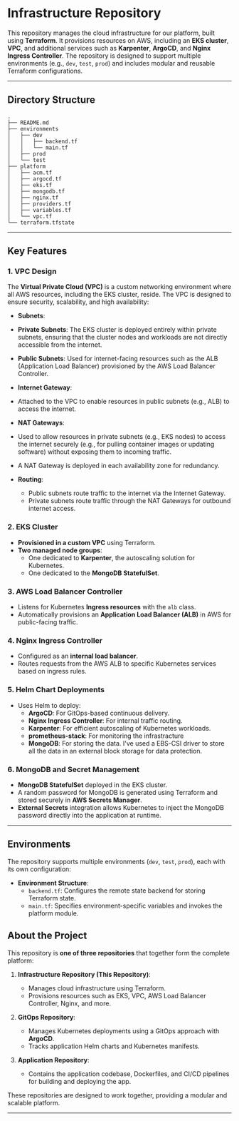 # Infrastructure Repository

This repository manages the cloud infrastructure for our platform, built using **Terraform**. It provisions resources on AWS, including an **EKS cluster**, **VPC**, and additional services such as **Karpenter**, **ArgoCD**, and **Nginx Ingress Controller**. The repository is designed to support multiple environments (e.g., `dev`, `test`, `prod`) and includes modular and reusable Terraform configurations.

---

## Directory Structure
``` plaintext
.
├── README.md
├── environments
│   ├── dev
│   │   ├── backend.tf
│   │   └── main.tf
│   ├── prod
│   └── test
├── platform
│   ├── acm.tf
│   ├── argocd.tf
│   ├── eks.tf
│   ├── mongodb.tf
│   ├── nginx.tf
│   ├── providers.tf
│   ├── variables.tf
│   └── vpc.tf
└── terraform.tfstate
```
---

## Key Features

### 1. **VPC Design**

The **Virtual Private Cloud (VPC)** is a custom networking environment where all AWS resources, including the EKS cluster, reside. The VPC is designed to ensure security, scalability, and high availability:

- **Subnets**:
- **Private Subnets**: The EKS cluster is deployed entirely within private subnets, ensuring that the cluster nodes and workloads are not directly accessible from the internet.
- **Public Subnets**: Used for internet-facing resources such as the ALB (Application Load Balancer) provisioned by the AWS Load Balancer Controller.

- **Internet Gateway**:
- Attached to the VPC to enable resources in public subnets (e.g., ALB) to access the internet.

- **NAT Gateways**:
- Used to allow resources in private subnets (e.g., EKS nodes) to access the internet securely (e.g., for pulling container images or updating software) without exposing them to incoming traffic.
- A NAT Gateway is deployed in each availability zone for redundancy.

- **Routing**:
  - Public subnets route traffic to the internet via the Internet Gateway.
  - Private subnets route traffic through the NAT Gateways for outbound internet access.


### 2. **EKS Cluster**
- **Provisioned in a custom VPC** using Terraform.
- **Two managed node groups**:
  - One dedicated to **Karpenter**, the autoscaling solution for Kubernetes.
  - One dedicated to the **MongoDB StatefulSet**.

### 3. **AWS Load Balancer Controller**
- Listens for Kubernetes **Ingress resources** with the `alb` class.
- Automatically provisions an **Application Load Balancer (ALB)** in AWS for public-facing traffic.

### 4. **Nginx Ingress Controller**
- Configured as an **internal load balancer**.
- Routes requests from the AWS ALB to specific Kubernetes services based on ingress rules.

### 5. **Helm Chart Deployments**
- Uses Helm to deploy:
  - **ArgoCD**: For GitOps-based continuous delivery.
  - **Nginx Ingress Controller**: For internal traffic routing.
  - **Karpenter**: For efficient autoscaling of Kubernetes workloads.
  - **prometheus-stack**: For monitoring the infrastracture
  - **MongoDB**: For storing the data. I've used a EBS-CSI driver to store all the data in an external block storage for data protection.

### 6. **MongoDB and Secret Management**
- **MongoDB StatefulSet** deployed in the EKS cluster.
- A random password for MongoDB is generated using Terraform and stored securely in **AWS Secrets Manager**.
- **External Secrets** integration allows Kubernetes to inject the MongoDB password directly into the application at runtime.

---

## Environments

The repository supports multiple environments (`dev`, `test`, `prod`), each with its own configuration:

- **Environment Structure**:
  - `backend.tf`: Configures the remote state backend for storing Terraform state.
  - `main.tf`: Specifies environment-specific variables and invokes the platform module.

## About the Project

This repository is **one of three repositories** that together form the complete platform:

1. **Infrastructure Repository (This Repository)**:
   - Manages cloud infrastructure using Terraform.
   - Provisions resources such as EKS, VPC, AWS Load Balancer Controller, Nginx, and more.

2. **GitOps Repository**:
   - Manages Kubernetes deployments using a GitOps approach with **ArgoCD**.
   - Tracks application Helm charts and Kubernetes manifests.

3. **Application Repository**:
   - Contains the application codebase, Dockerfiles, and CI/CD pipelines for building and deploying the app.

These repositories are designed to work together, providing a modular and scalable platform.

---
